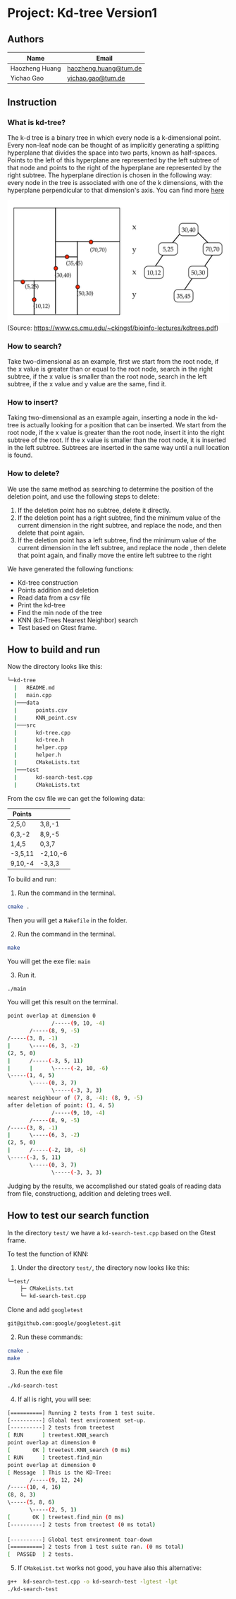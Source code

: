 # Project: Kd-tree Version1

## Authors

|Name|Email|
|--------|--------|
|Haozheng Huang|haozheng.huang@tum.de|
|Yichao Gao|yichao.gao@tum.de|

## Instruction

### What is kd-tree?

The k-d tree is a binary tree in which every node is a k-dimensional point. Every non-leaf node can be thought of as implicitly generating a splitting hyperplane that divides the space into two parts, known as half-spaces. Points to the left of this hyperplane are represented by the left subtree of that node and points to the right of the hyperplane are represented by the right subtree. The hyperplane direction is chosen in the following way: every node in the tree is associated with one of the k dimensions, with the hyperplane perpendicular to that dimension's axis. You can find more [here](https://en.wikipedia.org/wiki/K-d_tree)

![image](figures/kd-example.png)
(Source: https://www.cs.cmu.edu/~ckingsf/bioinfo-lectures/kdtrees.pdf)

### How to search?

Take two-dimensional as an example, first we start from the root node, if the x value is greater than or equal to the root node, search in the right subtree, if the x value is smaller than the root node, search in the left subtree, if the x value and y value are the same, find it.

### How to insert?

Taking two-dimensional as an example again, inserting a node in the kd-tree is actually looking for a position that can be inserted. We start from the root node, if the x value is greater than the root node, insert it into the right subtree of the root. If the x value is smaller than the root node, it is inserted in the left subtree. Subtrees are inserted in the same way until a null location is found.

### How to delete?

We use the same method as searching to determine the position of the deletion point, and use the following steps to delete:

1. If the deletion point has no subtree, delete it directly.
2. If the deletion point has a right subtree, find the minimum value of the current dimension in the right subtree, and replace the node, and then delete that point again. 
3. If the deletion point has a left subtree, find the minimum value of the current dimension in the left subtree, and replace the node , then delete that point again, and finally move the entire left subtree to the right

We have generated the following functions:

- Kd-tree construction
- Points addition and deletion
- Read data from a csv file
- Print the kd-tree
- Find the min node of the tree
- KNN (kd-Trees Nearest Neighbor) search
- Test based on Gtest frame.

## How to build and run

Now the directory looks like this:

```bash
└─kd-tree
  |   README.md
  |   main.cpp
  |───data
  |      points.csv
  |      KNN_point.csv
  |───src
  |      kd-tree.cpp
  |      kd-tree.h
  |      helper.cpp
  |      helper.h
  |      CMakeLists.txt
  |───test
  |      kd-search-test.cpp
  |      CMakeLists.txt
```

From the csv file we can get the following data:

|Points| |
|--------|--------|
|2,5,0|3,8,-1|
|6,3,-2|8,9,-5|
|1,4,5|0,3,7|
|-3,5,11|-2,10,-6|
|9,10,-4|-3,3,3|


To build and run:

1. Run the command in the terminal.  

```bash
cmake .
```

   Then you will get a `Makefile` in the folder.

2. Run the command in the terminal.  

```bash
make 
```

   You will get the exe file: `main`

3. Run it.  

```bash
./main
```

   You will get this result on the terminal.

```bash
point overlap at dimension 0
              /-----(9, 10, -4)
       /-----(8, 9, -5)
/-----(3, 8, -1)
|      \-----(6, 3, -2)
(2, 5, 0)
|      /-----(-3, 5, 11)
|      |      \-----(-2, 10, -6)
\-----(1, 4, 5)
       \-----(0, 3, 7)
              \-----(-3, 3, 3)
nearest neighbour of (7, 8, -4): (8, 9, -5)
after deletion of point: (1, 4, 5)
              /-----(9, 10, -4)
       /-----(8, 9, -5)
/-----(3, 8, -1)
|      \-----(6, 3, -2)
(2, 5, 0)
|      /-----(-2, 10, -6)
\-----(-3, 5, 11)
       \-----(0, 3, 7)
              \-----(-3, 3, 3)
```
Judging by the results, we accomplished our stated goals of reading data from file, constructiong, addition and deleting trees well.

## How to test our search function

In the directory `test/` we have a `kd-search-test.cpp` based on the Gtest frame.

To test the function of KNN:

1. Under the directory `test/`, the directory now looks like this:

```bash
└─test/
    ├─ CMakeLists.txt
    └─ kd-search-test.cpp
```

   Clone and add `googletest`

```bash
git@github.com:google/googletest.git
```

2. Run these commands:

```bash
cmake .
make
```

3. Run the exe file

```bash
./kd-search-test
```

4. If all is right, you will see:

```bash
[==========] Running 2 tests from 1 test suite.
[----------] Global test environment set-up.
[----------] 2 tests from treetest
[ RUN      ] treetest.KNN_search
point overlap at dimension 0
[       OK ] treetest.KNN_search (0 ms)
[ RUN      ] treetest.find_min
point overlap at dimension 0
[ Message  ] This is the KD-Tree:
       /-----(9, 12, 24)
/-----(10, 4, 16)
(8, 8, 3)
\-----(5, 8, 6)
       \-----(2, 5, 1)
[       OK ] treetest.find_min (0 ms)
[----------] 2 tests from treetest (0 ms total)

[----------] Global test environment tear-down
[==========] 2 tests from 1 test suite ran. (0 ms total)
[  PASSED  ] 2 tests.
```

5. If `CMakeList.txt` works not good, you have also this alternative:

```bash
g++  kd-search-test.cpp -o kd-search-test -lgtest -lpt
./kd-search-test
```
